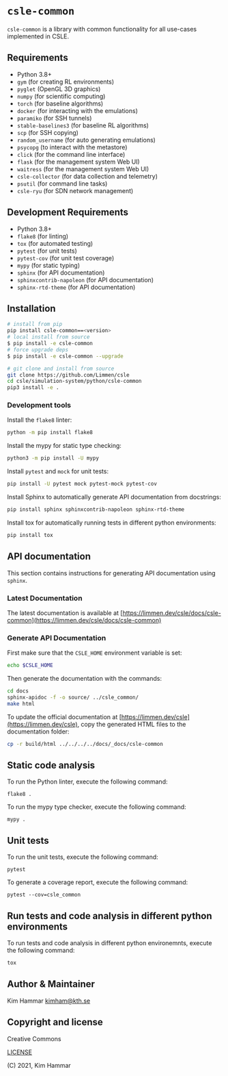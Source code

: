 # `csle-common`

`csle-common` is a library with common functionality for all use-cases implemented in
CSLE. 

## Requirements

- Python 3.8+
- `gym` (for creating RL environments)
- `pyglet` (OpenGL 3D graphics)
- `numpy` (for scientific computing)
- `torch` (for baseline algorithms)
- `docker` (for interacting with the emulations)
- `paramiko` (for SSH tunnels)
- `stable-baselines3` (for baseline RL algorithms)
- `scp` (for SSH copying)
- `random_username` (for auto generating emulations)
- `psycopg` (to interact with the metastore)
- `click` (for the command line interface)
- `flask` (for the management system Web UI)
- `waitress` (for the management system Web UI)
- `csle-collector` (for data collection and telemetry)
- `psutil` (for command line tasks)
- `csle-ryu` (for SDN network management)

## Development Requirements

- Python 3.8+
- `flake8` (for linting)
- `tox` (for automated testing)
- `pytest` (for unit tests)
- `pytest-cov` (for unit test coverage)
- `mypy` (for static typing)
- `sphinx` (for API documentation)
- `sphinxcontrib-napoleon` (for API documentation)
- `sphinx-rtd-theme` (for API documentation)

## Installation

```bash
# install from pip
pip install csle-common==<version>
# local install from source
$ pip install -e csle-common
# force upgrade deps
$ pip install -e csle-common --upgrade

# git clone and install from source
git clone https://github.com/Limmen/csle
cd csle/simulation-system/python/csle-common
pip3 install -e .
```

### Development tools

Install the `flake8` linter:
```bash
python -m pip install flake8
```

Install the mypy for static type checking:
```bash
python3 -m pip install -U mypy
```

Install `pytest` and `mock` for unit tests:
```bash
pip install -U pytest mock pytest-mock pytest-cov
```

Install Sphinx to automatically generate API documentation from docstrings:
```bash
pip install sphinx sphinxcontrib-napoleon sphinx-rtd-theme
```

Install tox for automatically running tests in different python environments:
```bash
pip install tox
```

## API documentation 

This section contains instructions for generating API documentation using `sphinx`.

### Latest Documentation

The latest documentation is available at [https://limmen.dev/csle/docs/csle-common](https://limmen.dev/csle/docs/csle-common)

### Generate API Documentation

First make sure that the `CSLE_HOME` environment variable is set:
```bash
echo $CSLE_HOME
```
Then generate the documentation with the commands:
```bash
cd docs
sphinx-apidoc -f -o source/ ../csle_common/
make html
```
To update the official documentation at [https://limmen.dev/csle](https://limmen.dev/csle), copy the generated HTML files to the documentation folder:
```bash
cp -r build/html ../../../../docs/_docs/csle-common
```

## Static code analysis

To run the Python linter, execute the following command:
```
flake8 .
```

To run the mypy type checker, execute the following command:
```
mypy .
```

## Unit tests

To run the unit tests, execute the following command:
```
pytest
```

To generate a coverage report, execute the following command:
```
pytest --cov=csle_common
```

## Run tests and code analysis in different python environments

To run tests and code analysis in different python environemnts, execute the following command:

```bash
tox
```

## Author & Maintainer

Kim Hammar <kimham@kth.se>

## Copyright and license

Creative Commons

[LICENSE](../../LICENSE.md)

(C) 2021, Kim Hammar